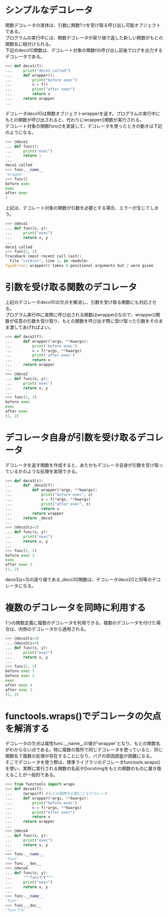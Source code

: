 # シンプルなデコレータ
関数デコレータの実体は、引数に関数1つを受け取る呼び出し可能オブジェクトである。<br>
プログラムの実行中には、関数デコレータが戻り値で返した新しい関数がもとの関数名に紐付けられる。<br>
下記のdeco1()関数は、デコレート対象の関数fの呼び出し前後でログを出力するデコレータである。

```python
>>> def deco1(f):
...     print("deco1 called")
...     def wrapper():
...         print("before exec")
...         v = f()
...         print("after exec")
...         return v
...     return wrapper
... 
```

デコレータdeco1()は関数オブジェクトwrapperを返す。プログラムの実行中にもとの関数が呼び出されると、代わりにwrapper()関数が実行される。<br>
デコレート対象の関数func()を実装して、デコレータを使ったときの動きは下記のようになる。

```python
>>> @deco1
... def func():
...     print("exec")
...     return 1
... 
deco1 called
>>> func.__name__
'wrapper'
>>> func()
before exec
exec
after exec
1
```

上記は、デコレート対象の関数が引数を必要とする場合、エラーが生じてしまう。

```python
>>> @deco1
... def func(x, y):
...     print("exec")
...     return x, y
... 
deco1 called
>>> func(1, 2)
Traceback (most recent call last):
  File "<stdin>", line 1, in <module>
TypeError: wrapper() takes 0 positional arguments but 2 were given
```

# 引数を受け取る関数のデコレータ
上記のデコレータdeco1()の欠点を解消し、引数を受け取る関数にも対応させる。<br>
プログラム実行中に実際に呼び出される関数はwrapper()なので、wrapper()関数が任意の引数を受け取り、もとの関数を呼び出す際に受け取った引数をそのまま渡してあげればよい。

```python
>>> def deco2(f):
...     def wrapper(*args, **kwargs):
...         print('before exec')
...         v = f(*args, **kwargs)
...         print('after exec')
...         return v
...     return wrapper
... 
>>> @deco2
... def func(x, y):
...     print('exec')
...     return x, y
... 
>>> func(1, 2)
before exec
exec
after exec
(1, 2)
```

# デコレータ自身が引数を受け取るデコレータ
デコレータを返す関数を作成すると、あたかもデコレータ自身が引数を受け取っているかのような処理を実現できる。

```python
>>> def deco3(z):
...     def _deco3(f):
...         def wrapper(*args, **kwargs):
...             print("before exec", z)
...             v = f(*args, **kwargs)
...             print("after exec", z)
...             return v
...         return wrapper
...     return _deco3
... 
>>> @deco3(z=3)
... def func(x, y):
...     print("exec")
...     return x, y
... 
>>> func(1, 2)
before exec 3
exec
after exec 3
(1, 2)
```

deco3(z=3)の戻り値である_deco3()関数は、デコレータdeco2()と同等のデコレータになる。

# 複数のデコレータを同時に利用する
1つの関数定義に複数のデコレータを利用できる。複数のデコレータを付けた場合は、内側のデコレータから適用される。

```python
>>> @deco3(z=3)
... @deco3(z=4)
... def func(x, y):
...     print("exec")
...     return x, y
... 
>>> func(1, 2)
before exec 3
before exec 4
exec
after exec 4
after exec 3
(1, 2)
```

# functools.wraps()でデコレータの欠点を解消する
デコレータの欠点は属性func.\_\_name__の値が'wrapper'となり、もとの関数名がわからない点である。特に複数の箇所で同じデコレータを使っていると、同じ関数名で複数の処理が存在することになり、バグの原因調査が困難になる。<br>
そこでデコレータを使う際は、標準ライブラリのデコレータfunctools.wraps()を使い、実際に実行される関数の名前やDocstringをもとの関数のものに置き換えることが一般的である。

```python
>>> from functools import wraps
>>> def deco4(f):
...     @wraps(f) #もとの関数を引数にとるデコレータ
...     def wrapper(*args, **kwargs):
...         print("before exec")
...         v = f(*args, **kwargs)
...         print("after exec")
...         return v
...     return wrapper
... 
>>> @deco4
... def func(x, y):
...     print("exec")
...     return x, y
... 
>>> func.__name__
'func'
>>> func.__doc__
>>> @deco4
... def func(x, y):
...     """funcです"""
...     print("exec")
...     return x, y
... 
>>> func.__name__
'func'
>>> func.__doc__
'funcです'
```